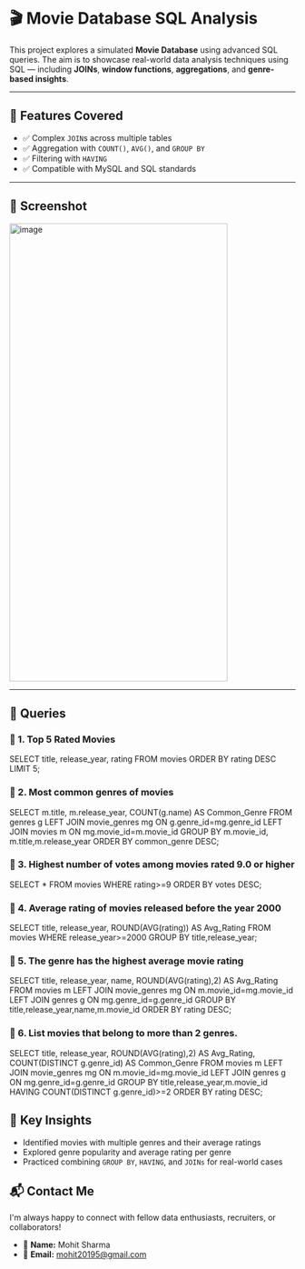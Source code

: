 # 🎬 Movie Database SQL Analysis

This project explores a simulated **Movie Database** using advanced SQL queries. The aim is to showcase real-world data analysis techniques using SQL — including **JOINs**, **window functions**, **aggregations**, and **genre-based insights**.

---

## 📌 Features Covered

- ✅ Complex `JOIN`s across multiple tables
- ✅ Aggregation with `COUNT()`, `AVG()`, and `GROUP BY`
- ✅ Filtering with `HAVING`
- ✅ Compatible with MySQL and SQL standards

---

## 📸 Screenshot
<img width="384" height="806" alt="image" src="https://github.com/user-attachments/assets/11290474-def0-4486-9d09-456a1bec8b86" />

---

## 🧠 Queries 

### 🎯 1. Top 5 Rated Movies

SELECT 
  title,
  release_year,
  rating
FROM movies
ORDER BY rating DESC
LIMIT 5;

### 🎯 2. Most common genres of movies

SELECT 
  m.title,
  m.release_year,
  COUNT(g.name) AS Common_Genre
FROM genres g 
LEFT JOIN movie_genres mg ON g.genre_id=mg.genre_id
LEFT JOIN movies m ON mg.movie_id=m.movie_id
GROUP BY m.movie_id, m.title,m.release_year
ORDER BY common_genre DESC;

### 🎯 3. Highest number of votes among movies rated 9.0 or higher

SELECT *
FROM movies
WHERE rating>=9
ORDER BY votes DESC;

### 🎯 4. Average rating of movies released before the year 2000

SELECT 
  title,
  release_year,
  ROUND(AVG(rating)) AS Avg_Rating
FROM movies
WHERE release_year>=2000
GROUP BY title,release_year;

### 🎯 5. The genre has the highest average movie rating

SELECT 
	title,
  release_year,
  name,
  ROUND(AVG(rating),2) AS Avg_Rating
FROM movies m
LEFT JOIN movie_genres mg ON m.movie_id=mg.movie_id
LEFT JOIN genres g ON mg.genre_id=g.genre_id
GROUP BY title,release_year,name,m.movie_id
ORDER BY rating DESC;

### 🎯 6. List movies that belong to more than 2 genres.

SELECT 
	title,
  release_year,
  ROUND(AVG(rating),2) AS Avg_Rating,
  COUNT(DISTINCT g.genre_id) AS Common_Genre
FROM movies m
LEFT JOIN movie_genres mg ON m.movie_id=mg.movie_id
LEFT JOIN genres g ON mg.genre_id=g.genre_id
GROUP BY title,release_year,m.movie_id
HAVING COUNT(DISTINCT g.genre_id)>=2
ORDER BY rating DESC;

## 🧠 Key Insights

- Identified movies with multiple genres and their average ratings
- Explored genre popularity and average rating per genre
- Practiced combining `GROUP BY`, `HAVING`, and `JOINs` for real-world cases

## 📬 Contact Me

I'm always happy to connect with fellow data enthusiasts, recruiters, or collaborators!
- 👤 **Name:**   Mohit Sharma
- 📧 **Email:** mohit20195@gmail.com
